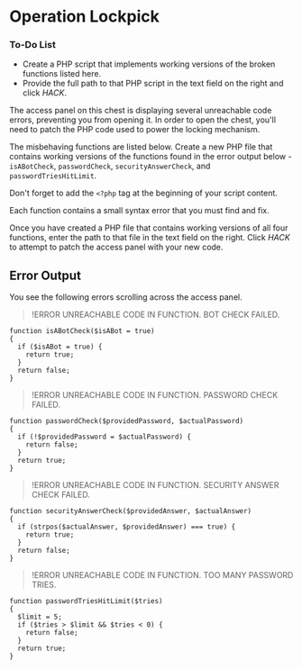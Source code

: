 # Operation Lockpick

<div class="aside">
<h3>To-Do List</h3>
<ul>
  <li>Create a PHP script that implements working versions of the broken functions listed here.</li>
  <li>Provide the full path to that PHP script in the text field on the right and click <em>HACK</em>.
</ul>
</div>

The access panel on this chest is displaying several unreachable code errors, preventing you from opening it. In order to open the chest, you'll need to patch the PHP code used to power the locking mechanism.

The misbehaving functions are listed below. Create a new PHP file that contains working versions of the functions found in the error output below - `isABotCheck`, `passwordCheck`, `securityAnswerCheck`, and `passwordTriesHitLimit`.

Don't forget to add the `<?php` tag at the beginning of your script content.

Each function contains a small syntax error that you must find and fix.

Once you have created a PHP file that contains working versions of all four functions, enter the path to that file in the text field on the right. Click *HACK* to attempt to patch the access panel with your new code.

## Error Output

You see the following errors scrolling across the access panel.

> !ERROR UNREACHABLE CODE IN FUNCTION. BOT CHECK FAILED.

```
function isABotCheck($isABot = true)
{
  if ($isABot = true) {
    return true;
  }
  return false;
}
```

> !ERROR UNREACHABLE CODE IN FUNCTION. PASSWORD CHECK FAILED.

```
function passwordCheck($providedPassword, $actualPassword)
{
  if (!$providedPassword = $actualPassword) {
    return false;
  }
  return true;
}
```

> !ERROR UNREACHABLE CODE IN FUNCTION. SECURITY ANSWER CHECK FAILED.

```
function securityAnswerCheck($providedAnswer, $actualAnswer)
{
  if (strpos($actualAnswer, $providedAnswer) === true) {
    return true;
  }
  return false;
}
```

> !ERROR UNREACHABLE CODE IN FUNCTION. TOO MANY PASSWORD TRIES.

```
function passwordTriesHitLimit($tries)
{
  $limit = 5;
  if ($tries > $limit && $tries < 0) {
    return false;
  }
  return true;
}
```
